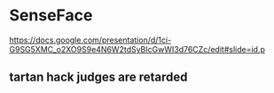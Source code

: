 # SenseFace

https://docs.google.com/presentation/d/1ci-G9SG5XMC_o2XO9S9e4N6W2tdSyBIcGwWI3d76CZc/edit#slide=id.p

## tartan hack judges are retarded
